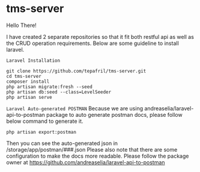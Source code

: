 # tms-server

Hello There!

I have created 2 separate repositories so that it fit both restful api as well as the CRUD operation requirements. Below are some guideline to install laravel.

`Laravel Installation`

```
git clone https://github.com/tepafril/tms-server.git
cd tms-server
composer install
php artisan migrate:fresh --seed
php artisan db:seed --class=LevelSeeder
php artisan serve
```

`Laravel Auto-generated POSTMAN`
Because we are using andreaselia/laravel-api-to-postman package to auto generate postman docs, please follow below command to generate it.

```
php artisan export:postman
```
Then you can see the auto-generated json in /storage/app/postman/###.json
Please also note that there are some configuration to make the docs more readable. Please follow the package owner at https://github.com/andreaselia/laravel-api-to-postman
